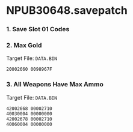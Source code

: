 # NPUB30648.savepatch

### 1. Save Slot 01 Codes
### 2. Max Gold

Target File: `DATA.BIN`

```
20002660 0098967F
```

### 3. All Weapons Have Max Ammo

Target File: `DATA.BIN`

```
42002668 00002710
40030004 00000000
42002678 00002710
40060004 00000000
```

